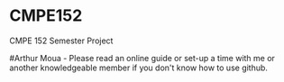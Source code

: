 # CMPE152
CMPE 152 Semester Project

#Arthur Moua - Please read an online guide or set-up a time with me or another knowledgeable member if you don't know how to use github.
